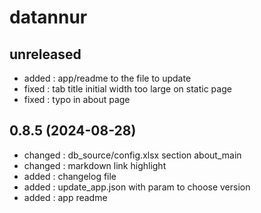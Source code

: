 # datannur

## unreleased
- added : app/readme to the file to update
- fixed : tab title initial width too large on static page
- fixed : typo in about page

## 0.8.5 (2024-08-28)

- changed : db_source/config.xlsx section about_main
- changed : markdown link highlight
- added : changelog file
- added : update_app.json with param to choose version
- added : app readme
